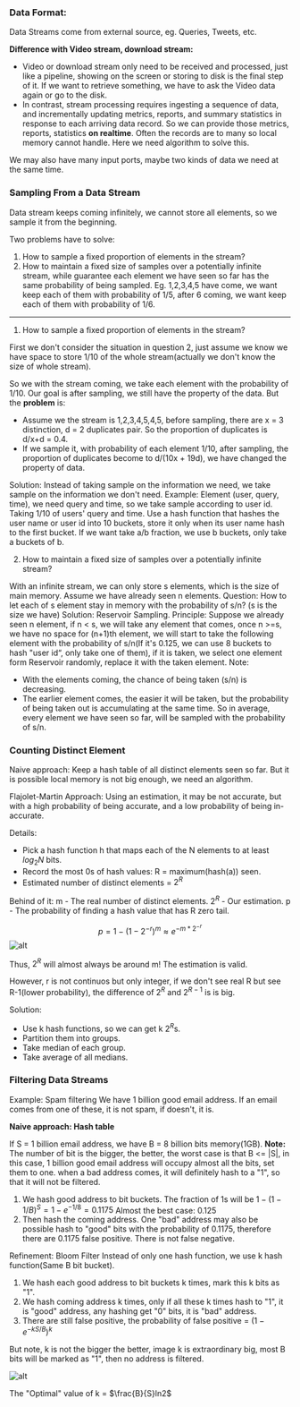 ### Data Format:
Data Streams come from external source, eg. Queries, Tweets, etc.

**Difference with Video stream, download stream:**
- Video or download stream only need to be received and processed, just like a pipeline, showing on the screen or storing to disk is the final step of it. If we want to retrieve something, we have to ask the Video data again or go to the disk.
- In contrast, stream processing requires ingesting a sequence of data, and incrementally updating metrics, reports, and summary statistics in response to each arriving data record. So we can provide those metrics, reports, statistics **on realtime**. Often the records are to many so local memory cannot handle. Here we need algorithm to solve this.

We may also have many input ports, maybe two kinds of data we need at the same time.

### Sampling From a Data Stream

Data stream keeps coming infinitely, we cannot store all elements, so we sample it from the beginning.

Two problems have to solve:
1. How to sample a fixed proportion of elements in the stream?
2. How to maintain a fixed size of samples over a potentially infinite stream, while guarantee each element we have seen so far has the same probability of being sampled. Eg. 1,2,3,4,5 have come, we want keep each of them with probability of 1/5, after 6 coming, we want keep each of them with probability of 1/6.
----
1. How to sample a fixed proportion of elements in the stream?

First we don't consider the situation in question 2, just assume we know we have space to store 1/10 of the whole stream(actually we don't know the size of whole stream).

So we with the stream coming, we take each element with the probability of 1/10. Our goal is after sampling, we still have the property of the data. But the **problem** is:
- Assume we the stream is 1,2,3,4,5,4,5, before sampling, there are x = 3 distinction, d = 2 duplicates pair. So the proportion of duplicates is d/x+d = 0.4.
- If we sample it, with probability of each element 1/10, after sampling, the proportion of duplicates become to d/(10x + 19d), we have changed the property of data.

Solution:
Instead of taking sample on the information we need, we take sample on the information we don't need.
Example: 
Element (user, query, time), we need query and time, so we take sample according to user id. Taking 1/10 of users' query and time. 
Use a hash function that hashes the user name or user id into 10 buckets, store it only when its user name hash to the first bucket.
If we want take a/b fraction, we use b buckets, only take a buckets of b.

2. How to maintain a fixed size of samples over a potentially infinite stream?

With an infinite stream, we can only store s elements, which is the size of main memory. Assume we have already seen n elements.
Question:
How to let each of s element stay in memory with the probability of s/n? (s is the size we have)
Solution:
Reservoir Sampling.
Principle:
Suppose we already seen n element, if n < s, we will take any element that comes, once n >=s, we have no space for (n+1)th element, we will start to take the following element with the probability of s/n(If it's 0.125, we can use 8 buckets to hash "user id“, only take one of them), if it is taken, we select one element form Reservoir randomly, replace it with the taken element.
Note:
- With the elements coming, the chance of being taken (s/n) is decreasing.
- The earlier element comes, the easier it will be taken, but the probability of being taken out is accumulating at the same time. So in average, every element we have seen so far, will be sampled with the probability of s/n.

### Counting Distinct Element

Naive approach:
Keep a hash table of all distinct elements seen so far.
But it is possible local memory is not big enough, we need an algorithm.

Flajolet-Martin Approach:
Using an estimation, it may be not accurate, but with a high probability of being accurate, and a low probability of being in-accurate.

Details:
- Pick a hash function h that maps each of the N elements to at least $log_2N$ bits.
- Record the most 0s of hash values: R = maximum(hash(a)) seen.
- Estimated number of distinct elements = $2^R$

Behind of it:
m - The real number of distinct elements.
$2^R$ - Our estimation.
p - The probability of finding a hash value that has R zero tail.

$$p = 1-(1-2^{-r})^m\approx e^{-m*2^{-r}}$$
![alt](https://drive.google.com/uc?id=10ALZzXsr2XyIXUvG3UZrhiTsW6T2Tj3t)

Thus, $2^R$ will almost always be around m! The estimation is valid.

However, r is not continuos but only integer, if we don't see real R but see R-1(lower probability), the difference of $2^R$ and $2^{R-1}$ is is big.

Solution:
- Use k hash functions, so we can get k $2^R$s.
- Partition them into groups.
- Take median of each group.
- Take average of all medians.

### Filtering Data Streams

Example: Spam filtering
We have 1 billion good email address. If an email comes from one of these, it is not spam, if doesn't, it is.

**Naive approach: Hash table**

If S = 1 billion email address, we have B = 8 billion bits memory(1GB).
**Note:**
The number of bit is the bigger, the better, the worst case is that B <= |S|, in this case, 1 billion good email address will occupy almost all the bits, set them to one. when a bad address comes, it will definitely hash to a "1", so that it will not be filtered.

1. We hash good address to bit buckets. The fraction of 1s will be $1-(1-1/B)^S = 1-e^{-1/8} = 0.1175$ Almost the best case: 0.125
2. Then hash the coming address. One "bad" address may also be possible hash to "good" bits with the probability of 0.1175, therefore there are 0.1175 false positive. There is not false negative.

Refinement: Bloom Filter
Instead of only one hash function, we use k hash function(Same B bit bucket).

1. We hash each good address to bit buckets k times, mark this k bits as "1".
2. We hash coming address k times, only if all these k times hash to "1", it is "good" address, any hashing get "0" bits, it is "bad" address.
3. There are still false positive, the probability of false positive = $(1-e^{-kS/B})^k$

But note, k is not the bigger the better, image k is extraordinary big, most B bits will be marked as "1", then no address is filtered.

![alt](https://drive.google.com/uc?id=1KEiEsGnoT_TS0YrZjpo3WfW4-kXZsJ5B)

The "Optimal" value of k = $\frac{B}{S}ln2$